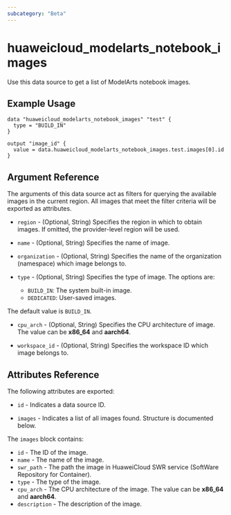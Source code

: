 ```yaml
---
subcategory: "Beta"
---
```


# huaweicloud_modelarts_notebook_images

Use this data source to get a list of ModelArts notebook images.

## Example Usage

```hcl
data "huaweicloud_modelarts_notebook_images" "test" {
  type = "BUILD_IN"
}

output "image_id" {
  value = data.huaweicloud_modelarts_notebook_images.test.images[0].id
}
```

## Argument Reference

The arguments of this data source act as filters for querying the available images in the current region.
 All images that meet the filter criteria will be exported as attributes.

* `region` - (Optional, String) Specifies the region in which to obtain images. If omitted, the provider-level region
 will be used.

* `name` - (Optional, String) Specifies the name of image.

* `organization` - (Optional, String) Specifies the name of the organization (namespace) which image belongs to.

* `type` - (Optional, String) Specifies the type of image. The options are:
  + `BUILD_IN`: The system built-in image.
  + `DEDICATED`: User-saved images.

 The default value is `BUILD_IN`.

* `cpu_arch` - (Optional, String) Specifies the CPU architecture of image. The value can be **x86_64** and **aarch64**.

* `workspace_id` - (Optional, String) Specifies the workspace ID which image belongs to.

## Attributes Reference

The following attributes are exported:

* `id` - Indicates a data source ID.

* `images` - Indicates a list of all images found. Structure is documented below.

The `images` block contains:

* `id` - The ID of the image.
* `name` - The name of the image.
* `swr_path` - The path the image in HuaweiCloud SWR service (SoftWare Repository for Container).
* `type` - The type of the image.
* `cpu_arch` - The CPU architecture of the image. The value can be **x86_64** and **aarch64**.
* `description` - The description of the image.
